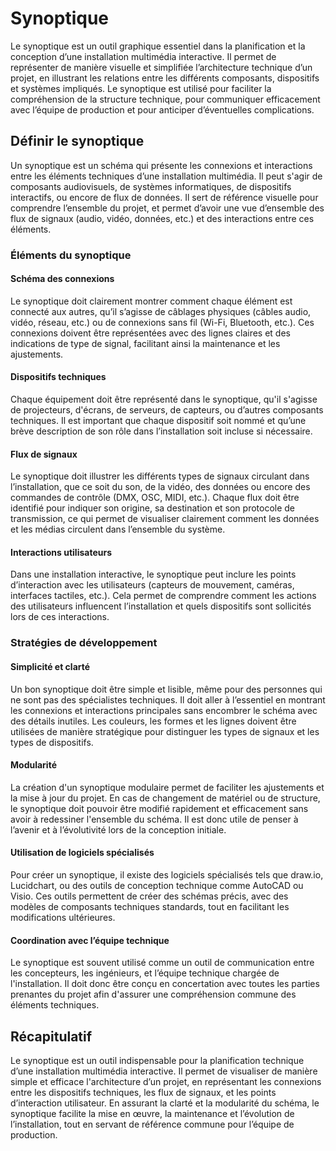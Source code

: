 # Synoptique

Le synoptique est un outil graphique essentiel dans la planification et la conception d’une installation multimédia interactive. Il permet de représenter de manière visuelle et simplifiée l’architecture technique d’un projet, en illustrant les relations entre les différents composants, dispositifs et systèmes impliqués. Le synoptique est utilisé pour faciliter la compréhension de la structure technique, pour communiquer efficacement avec l’équipe de production et pour anticiper d’éventuelles complications.

## Définir le synoptique

Un synoptique est un schéma qui présente les connexions et interactions entre les éléments techniques d’une installation multimédia. Il peut s'agir de composants audiovisuels, de systèmes informatiques, de dispositifs interactifs, ou encore de flux de données. Il sert de référence visuelle pour comprendre l’ensemble du projet, et permet d’avoir une vue d’ensemble des flux de signaux (audio, vidéo, données, etc.) et des interactions entre ces éléments.

### Éléments du synoptique

#### Schéma des connexions

Le synoptique doit clairement montrer comment chaque élément est connecté aux autres, qu’il s’agisse de câblages physiques (câbles audio, vidéo, réseau, etc.) ou de connexions sans fil (Wi-Fi, Bluetooth, etc.). Ces connexions doivent être représentées avec des lignes claires et des indications de type de signal, facilitant ainsi la maintenance et les ajustements.

#### Dispositifs techniques

Chaque équipement doit être représenté dans le synoptique, qu'il s'agisse de projecteurs, d'écrans, de serveurs, de capteurs, ou d’autres composants techniques. Il est important que chaque dispositif soit nommé et qu’une brève description de son rôle dans l’installation soit incluse si nécessaire.

#### Flux de signaux

Le synoptique doit illustrer les différents types de signaux circulant dans l’installation, que ce soit du son, de la vidéo, des données ou encore des commandes de contrôle (DMX, OSC, MIDI, etc.). Chaque flux doit être identifié pour indiquer son origine, sa destination et son protocole de transmission, ce qui permet de visualiser clairement comment les données et les médias circulent dans l’ensemble du système.

#### Interactions utilisateurs

Dans une installation interactive, le synoptique peut inclure les points d’interaction avec les utilisateurs (capteurs de mouvement, caméras, interfaces tactiles, etc.). Cela permet de comprendre comment les actions des utilisateurs influencent l’installation et quels dispositifs sont sollicités lors de ces interactions.

### Stratégies de développement

#### Simplicité et clarté

Un bon synoptique doit être simple et lisible, même pour des personnes qui ne sont pas des spécialistes techniques. Il doit aller à l’essentiel en montrant les connexions et interactions principales sans encombrer le schéma avec des détails inutiles. Les couleurs, les formes et les lignes doivent être utilisées de manière stratégique pour distinguer les types de signaux et les types de dispositifs.

#### Modularité

La création d'un synoptique modulaire permet de faciliter les ajustements et la mise à jour du projet. En cas de changement de matériel ou de structure, le synoptique doit pouvoir être modifié rapidement et efficacement sans avoir à redessiner l'ensemble du schéma. Il est donc utile de penser à l’avenir et à l’évolutivité lors de la conception initiale.

#### Utilisation de logiciels spécialisés

Pour créer un synoptique, il existe des logiciels spécialisés tels que draw.io, Lucidchart, ou des outils de conception technique comme AutoCAD ou Visio. Ces outils permettent de créer des schémas précis, avec des modèles de composants techniques standards, tout en facilitant les modifications ultérieures.

#### Coordination avec l’équipe technique

Le synoptique est souvent utilisé comme un outil de communication entre les concepteurs, les ingénieurs, et l’équipe technique chargée de l'installation. Il doit donc être conçu en concertation avec toutes les parties prenantes du projet afin d'assurer une compréhension commune des éléments techniques.

## Récapitulatif

Le synoptique est un outil indispensable pour la planification technique d’une installation multimédia interactive. Il permet de visualiser de manière simple et efficace l'architecture d’un projet, en représentant les connexions entre les dispositifs techniques, les flux de signaux, et les points d’interaction utilisateur. En assurant la clarté et la modularité du schéma, le synoptique facilite la mise en œuvre, la maintenance et l’évolution de l’installation, tout en servant de référence commune pour l’équipe de production.